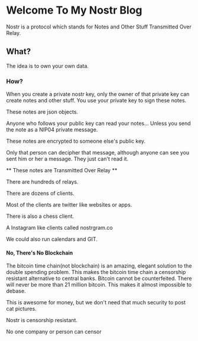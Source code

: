 # Welcome To My Nostr Blog


Nostr is a protocol which stands for Notes and Other Stuff Transmitted Over Relay.


## What?

The idea is to own your own data.

### How?

When you create a private nostr key, only the owner of that private key can create notes and other stuff.
You use your private key to sign these notes.

These notes are json objects.

Anyone who follows your public key can read your notes...
Unless you send the note as a NIP04 private message.

These notes are encrypted to someone else's public key. 

Only that person can decipher that message, although anyone can see you sent him or her a message. They just can't read it.

 ** These notes are Transmitted Over Relay **

There are hundreds of relays.

There are dozens of clients. 

Most of the clients are twitter like websites or apps.

There is also a chess client.

A Instagram like clients called nostrgram.co

We could also run calendars and GIT.

#### No, There's No Blockchain 

The bitcoin time chain(not blockchain) is an amazing, elegant solution to the double spending problem. 
This makes the bitcoin time chain a censorship resistant alternative  to central banks.
Bitcoin cannot be counterfeited.
There will never be more than 21 million bitcoin.
This makes it almost impossible to debase.

This is awesome for money, but we don't need that much security to post cat pictures. 

Nostr is censorship resistant.

No one company or person can censor 
